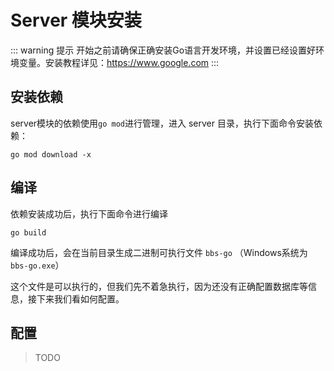 # Server 模块安装

::: warning 提示
开始之前请确保正确安装Go语言开发环境，并设置已经设置好环境变量。安装教程详见：https://www.google.com
:::

## 安装依赖

server模块的依赖使用`go mod`进行管理，进入 server 目录，执行下面命令安装依赖：

```shell
go mod download -x
```

## 编译

依赖安装成功后，执行下面命令进行编译

```shell
go build
```

编译成功后，会在当前目录生成二进制可执行文件 `bbs-go` （Windows系统为`bbs-go.exe`）

这个文件是可以执行的，但我们先不着急执行，因为还没有正确配置数据库等信息，接下来我们看如何配置。

## 配置

> TODO
